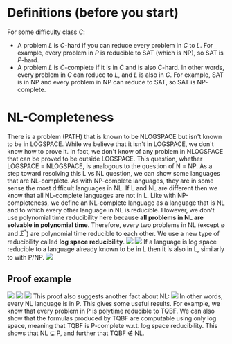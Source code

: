 # Definitions (before you start)
For some difficulty class $C$:
- A problem $L$ is $C$-hard if you can reduce every problem in $C$ to $L$. For example, every problem in $P$ is reducible to SAT (which is $\text{NP}$), so SAT is $P$-hard.
- A problem $L$ is $C$-complete if it is in $C$ and is also $C$-hard. In other words, every problem in $C$ can reduce to $L$, and $L$ is also in $C$. For example, SAT is in $\text{NP}$ and every problem in $\text{NP}$ can reduce to SAT, so SAT is $\text{NP}$-complete.

# NL-Completeness
There is a problem (PATH) that is known to be NLOGSPACE but isn't known to be in LOGSPACE. While we believe that it isn't in LOGSPACE, we don't know how to prove it. In fact, we don't know of any problem in NLOGSPACE that can be proved to be outside LOGSPACE. This question, whether LOGSPACE = NLOGSPACE, is analogous to the question of N = NP.
As a step toward resolving this L vs NL question, we can show some languages that are NL-complete. As with NP-complete languages, they are in some sense the most difficult languages in NL. If L and NL are different then we know that all NL-complete languages are not in L.
Like with NP-completeness, we define an NL-complete language as a language that is NL and to which every other language in NL is reducible. However, we don't use polynomial time reducibility here because **all problems in NL are solvable in polynomial time**. Therefore, every two problems in NL (except $\emptyset$ and $\Sigma^*$) are polynomial time reducible to each other. We use a new type of reducibility called **log space reducibility**.
![](Pasted%20image%2020231117122523.png)
![](Pasted%20image%2020231117122603.png)
If a language is log space reducible to a language already known to be in L then it is also in L, similarly to with P/NP.
![](Pasted%20image%2020231117122731.png)

## Proof example
![](Pasted%20image%2020231117123532.png)
![](Pasted%20image%2020231117123540.png)
![](Pasted%20image%2020231117123553.png)
This proof also suggests another fact about NL:
![](Pasted%20image%2020231117123745.png)
In other words, every NL language is in P.
This gives some useful results. For example, we know that every problem in P is polytime reducible to TQBF. We can also show that the formulas produced by TQBF are computable using only log space, meaning that TQBF is P-complete w.r.t. log space reducibility. This shows that NL $\subsetneq$ P, and further that TQBF $\notin$ NL.